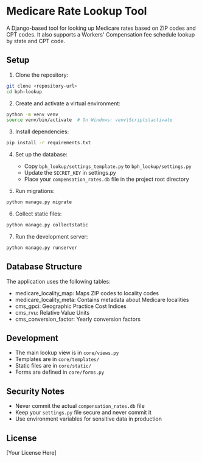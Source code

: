 # Medicare Rate Lookup Tool

A Django-based tool for looking up Medicare rates based on ZIP codes and CPT codes.
It also supports a Workers' Compensation fee schedule lookup by state and CPT code.

## Setup

1. Clone the repository:
```bash
git clone <repository-url>
cd bph-lookup
```

2. Create and activate a virtual environment:
```bash
python -m venv venv
source venv/bin/activate  # On Windows: venv\Scripts\activate
```

3. Install dependencies:
```bash
pip install -r requirements.txt
```

4. Set up the database:
   - Copy `bph_lookup/settings_template.py` to `bph_lookup/settings.py`
   - Update the `SECRET_KEY` in settings.py
   - Place your `compensation_rates.db` file in the project root directory

5. Run migrations:
```bash
python manage.py migrate
```

6. Collect static files:
```bash
python manage.py collectstatic
```

7. Run the development server:
```bash
python manage.py runserver
```

## Database Structure

The application uses the following tables:
- medicare_locality_map: Maps ZIP codes to locality codes
- medicare_locality_meta: Contains metadata about Medicare localities
- cms_gpci: Geographic Practice Cost Indices
- cms_rvu: Relative Value Units
- cms_conversion_factor: Yearly conversion factors

## Development

- The main lookup view is in `core/views.py`
- Templates are in `core/templates/`
- Static files are in `core/static/`
- Forms are defined in `core/forms.py`

## Security Notes

- Never commit the actual `compensation_rates.db` file
- Keep your `settings.py` file secure and never commit it
- Use environment variables for sensitive data in production

## License

[Your License Here] 